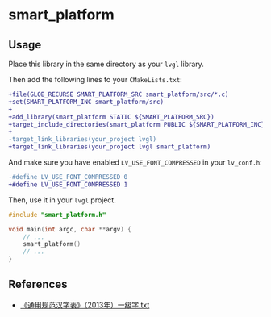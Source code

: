 # smart_platform

## Usage

Place this library in the same directory as your `lvgl` library.

Then add the following lines to your `CMakeLists.txt`:

```diff
+file(GLOB_RECURSE SMART_PLATFORM_SRC smart_platform/src/*.c)
+set(SMART_PLATFORM_INC smart_platform/src)
+
+add_library(smart_platform STATIC ${SMART_PLATFORM_SRC})
+target_include_directories(smart_platform PUBLIC ${SMART_PLATFORM_INC})
+
-target_link_libraries(your_project lvgl)
+target_link_libraries(your_project lvgl smart_platform)
```

And make sure you have enabled `LV_USE_FONT_COMPRESSED` in your `lv_conf.h`:

```diff
-#define LV_USE_FONT_COMPRESSED 0
+#define LV_USE_FONT_COMPRESSED 1
```

Then, use it in your `lvgl` project.

```cpp
#include "smart_platform.h"

void main(int argc, char **argv) {
    // ...
    smart_platform()
    // ...
}
```

## References

- [《通用规范汉字表》（2013年）一级字.txt](https://github.com/zispace/hanzi-chars/blob/main/data-charlist/%E3%80%8A%E9%80%9A%E7%94%A8%E8%A7%84%E8%8C%83%E6%B1%89%E5%AD%97%E8%A1%A8%E3%80%8B%EF%BC%882013%E5%B9%B4%EF%BC%89%E4%B8%80%E7%BA%A7%E5%AD%97.txt)
